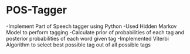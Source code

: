 # POS-Tagger
-Implement Part of Speech tagger using Python -Used Hidden Markov Model to perform tagging -Calculate prior of probabilities of each tag and posterior probabilities of each word given tag -Implemented Viterbi Algorithm to select best possible tag out of all possible tags